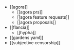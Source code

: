 - [[agora]]
	- [[agora prs]]
	- [[agora feature requests]]
	- [[agora proposals]]
- [[flancia]]
	- [[hypha]]
- [[gardens yaml]]
- [[subjective censorship]]